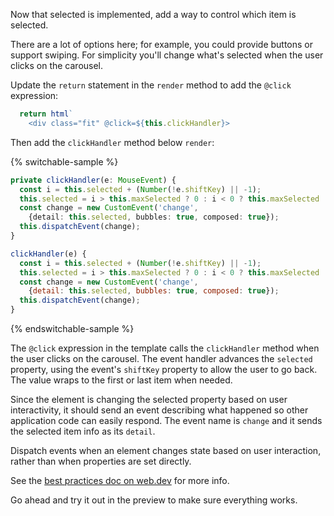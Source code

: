 Now that selected is implemented, add a way to control which item is selected.

There are a lot of options here; for example, you could provide buttons or support
swiping. For simplicity you'll change what's selected when the user clicks on the
carousel.

Update the `return` statement in the `render` method to add the `@click`
expression:

```ts
  return html`
    <div class="fit" @click=${this.clickHandler}>
```

Then add the `clickHandler` method below `render`:

{% switchable-sample %}

```ts
private clickHandler(e: MouseEvent) {
  const i = this.selected + (Number(!e.shiftKey) || -1);
  this.selected = i > this.maxSelected ? 0 : i < 0 ? this.maxSelected : i;
  const change = new CustomEvent('change',
    {detail: this.selected, bubbles: true, composed: true});
  this.dispatchEvent(change);
}
```

```js
clickHandler(e) {
  const i = this.selected + (Number(!e.shiftKey) || -1);
  this.selected = i > this.maxSelected ? 0 : i < 0 ? this.maxSelected : i;
  const change = new CustomEvent('change',
    {detail: this.selected, bubbles: true, composed: true});
  this.dispatchEvent(change);
}
```

{% endswitchable-sample %}

The `@click` expression in the template calls the `clickHandler` method when
the user clicks on the carousel. The event handler advances the `selected`
property, using the event's `shiftKey` property to allow the user to go back.
The value wraps to the first or last item when needed.

Since the element is changing the selected property based on user interactivity,
it should send an event describing what happened so other application code
can easily respond. The event name is `change` and it sends the selected item
info as its `detail`.

<litdev-aside type="positive">

Dispatch events when an element changes state based on user interaction, rather than when properties are set directly.

See the [best practices doc on web.dev](https://web.dev/index.md/#events)
for more info.

</litdev-aside>

Go ahead and try it out in the preview to make sure everything works.
